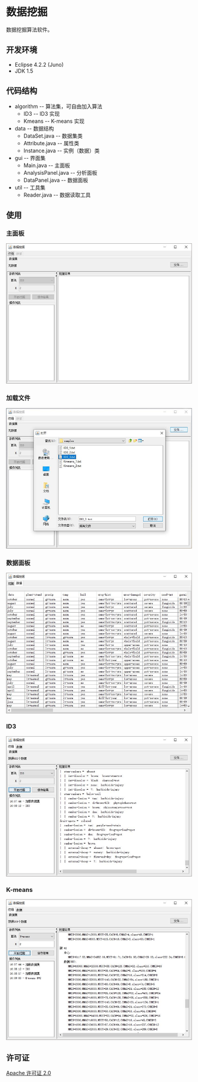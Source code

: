 # 数据挖掘

数据挖掘算法软件。

## 开发环境
* Eclipse 4.2.2 (Juno)
* JDK 1.5

## 代码结构
* algorithm -- 算法集，可自由加入算法
  * ID3 -- ID3 实现
  * Kmeans -- K-means 实现
* data -- 数据结构
  * DataSet.java -- 数据集类
  * Attribute.java -- 属性类
  * Instance.java -- 实例（数据）类
* gui -- 界面集
  * Main.java -- 主面板
  * AnalysisPanel.java -- 分析面板
  * DataPanel.java -- 数据面板
* util -- 工具集
  * Reader.java -- 数据读取工具

## 使用

### 主面板
![](./jpg/main.jpg "主面板")

### 加载文件
![](./jpg/file.jpg "加载文件")

### 数据面板
![](./jpg/data.jpg "数据面板")

### ID3
![](./jpg/ID3.jpg "ID3")

### K-means
![](./jpg/Kmeans.jpg "K-means")

## 许可证
[Apache 许可证 2.0](LICENSE)